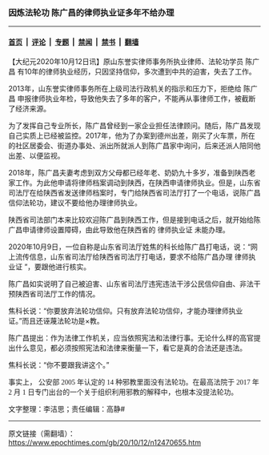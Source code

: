 ### 因炼法轮功 陈广昌的律师执业证多年不给办理

---

#### [首页](../../../..?n12470655) &nbsp;|&nbsp; [评论](../../../../../epoch-comment?n12470655) &nbsp;|&nbsp; [专题](../../../../../epoch-special?n12470655) &nbsp;|&nbsp; [禁闻](../../../../../epoch-news?n12470655) &nbsp;|&nbsp; [禁书](../../../../../books?n12470655) &nbsp;|&nbsp; [翻墙](https://github.com/gfw-breaker/nogfw/blob/master/README.md?n12470655)


<div class="post_content" id="artbody" itemprop="articleBody">
 <!-- article content begin -->
 <p>
  【大纪元2020年10月12日讯】原山东誉实律师事务所执业律师、法轮功学员
  <ok href="https://www.epochtimes.com/gb/tag/%E9%99%88%E5%B9%BF%E6%98%8C.html">
   陈广昌
  </ok>
  有10年的律师执业经历，只因坚持信仰，多次遭到中共的迫害，失去了工作。
 </p>
 <p>
  2013年，山东誉实律师事务所在上级司法行政机关的指示和压力下，拒绝给
  <ok href="https://www.epochtimes.com/gb/tag/%E9%99%88%E5%B9%BF%E6%98%8C.html">
   陈广昌
  </ok>
  申报律师执业年检，导致他失去了多年的客户，不能再从事律师工作，被截断了经济来源。
 </p>
 <p>
  为了发挥自己专业所长，陈广昌曾经到一家企业担任法律顾问。随后，陈广昌发现自己实质上已经被监控。2017年，他为了办案到德州出差，刚买了火车票，所在的社区居委会、街道办事处、派出所就派人到陈广昌家中询问，后来还派人陪同他出差、以便监视。
 </p>
 <p>
  2018年，陈广昌夫妻考虑到双方父母都已经年老、奶奶九十多岁，准备到陕西老家工作。为此他申请将律师档案调动到陕西，在陕西申请律师执业。但是，山东省司法厅在给陕西省发送律师档案时，专门给陕西省司法厅打了一个电话，说陈广昌信仰法轮功，建议不要给他办理律师执业。
 </p>
 <p>
  陕西省司法部门本来比较欢迎陈广昌到陕西工作，但是接到电话之后，就开始给陈广昌申请律师设置障碍，由此导致他在陕西省的
  <ok href="https://www.epochtimes.com/gb/tag/%E5%BE%8B%E5%B8%88%E6%89%A7%E4%B8%9A%E8%AF%81.html">
   律师执业证
  </ok>
  未能办理。
 </p>
 <p>
  2020年10月9日，一位自称是山东省司法厅姓焦的科长给陈广昌打电话，说：“网上流传信息，山东省司法厅给陕西省司法厅打电话，要求不给陈广昌办理
  <ok href="https://www.epochtimes.com/gb/tag/%E5%BE%8B%E5%B8%88%E6%89%A7%E4%B8%9A%E8%AF%81.html">
   律师执业证
  </ok>
  ”，要跟他进行核实。
 </p>
 <p>
  陈广昌如实说明了自己被迫害、山东省司法厅违宪违法干涉公民信仰自由、非法干预陕西省司法厅工作的情况。
 </p>
 <p>
  焦科长说：“你要放弃法轮功信仰。只有放弃法轮功信仰，才能办理律师执业证。”而且还诬蔑法轮功是×教。
 </p>
 <p>
  陈广昌提出：作为法律工作机关，应当依照宪法和法律行事。无论什么样的高官提出什么意见，都必须按照宪法和法律来衡量一下，看它是真的合法还是违法。
 </p>
 <p>
  焦科长说：“你不要跟我讲这个。”
 </p>
 <p>
  事实上，
  <span style="font-family: 'PMingLiU',serif; color: #222222;">
   公安部
   <span lang="EN-US">
    2005
   </span>
   年认定的
   <span lang="EN-US">
    14
   </span>
   种邪教里面没有法轮功。在最高法院于
   <span lang="EN-US">
    2017
   </span>
   年
   <span lang="EN-US">
    2
   </span>
   月
   <span lang="EN-US">
    1
   </span>
   日专门出台的一个关于组织利用邪教的解释中，也根本没提法轮功。
  </span>
 </p>
 <p>
  文字整理：李洁思；责任编辑：高静#
 </p>
 <!-- article content end -->
 <div id="below_article_ad">
 </div>
</div>


---

原文链接（需翻墙）：https://www.epochtimes.com/gb/20/10/12/n12470655.htm